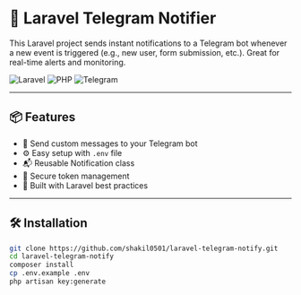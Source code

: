 # 🚀 Laravel Telegram Notifier

This Laravel project sends instant notifications to a Telegram bot whenever a new event is triggered (e.g., new user, form submission, etc.). Great for real-time alerts and monitoring.

![Laravel](https://img.shields.io/badge/Laravel-9.x-red?style=for-the-badge&logo=laravel)
![PHP](https://img.shields.io/badge/PHP-%23797FB3.svg?style=for-the-badge&logo=php&logoColor=white)
![Telegram](https://img.shields.io/badge/Telegram%20Bot-%2326A5E4.svg?style=for-the-badge&logo=telegram&logoColor=white)

---

## 📦 Features

- 🔔 Send custom messages to your Telegram bot
- ⚙️ Easy setup with `.env` file
- 📬 Reusable Notification class
- 🔐 Secure token management
- 🧰 Built with Laravel best practices

---

## 🛠️ Installation

```bash
git clone https://github.com/shakil0501/laravel-telegram-notify.git
cd laravel-telegram-notify
composer install
cp .env.example .env
php artisan key:generate
